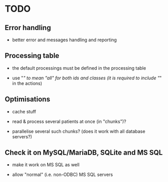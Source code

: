 # TODO
  
  
## Error handling

  - better error and messages handling and reporting


## Processing table

  - the default processings must be defined in the processing table
  
  - use "*" to mean "all" for both ids and classes (it is required to include "*" in the actions)
  

## Optimisations

  - cache stuff
  
  - read & process several patients at once (in "chunks")?
  
  - parallelise several such chunks? (does it work with all database servers?)


## Check it on MySQL/MariaDB, SQLite and MS SQL

  - make it work on MS SQL as well

  - allow "normal" (i.e. non-ODBC) MS SQL servers
